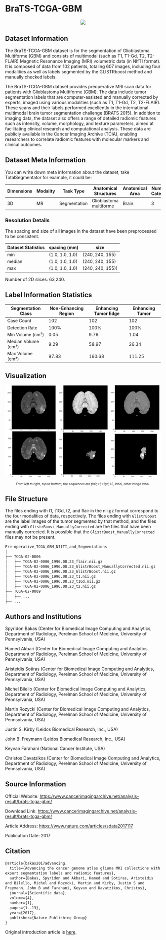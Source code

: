 # BraTS-TCGA-GBM

<div align="center">
    <a href="https://github.com/openmedlab/"><img width="300px" height="auto" src="appendix/BraTS-TCGA-LGG_0.avif"></a>
</div>
<p style="text-align:center;font-size:10px;"><em></em></p>

## Dataset Information

The BraTS-TCGA-GBM dataset is for the segmentation of Glioblastoma Multiforme (GBM) and consists of multimodal (such as T1, T1-Gd, T2, T2-FLAIR) Magnetic Resonance Imaging (MRI) volumetric data (in NIfTI format). It is composed of data from 102 patients, totaling 607 images, including four modalities as well as labels segmented by the GLISTRboost method and manually checked labels.

The BraTS-TCGA-GBM dataset provides preoperative MRI scan data for patients with Glioblastoma Multiforme (GBM). The data include tumor segmentation labels that are computer-assisted and manually corrected by experts, imaged using various modalities (such as T1, T1-Gd, T2, T2-FLAIR). These scans and their labels performed excellently in the international multimodal brain tumor segmentation challenge (BRATS 2015). In addition to imaging data, the dataset also offers a range of detailed radiomic features such as intensity, volume, morphology, and texture parameters, aimed at facilitating clinical research and computational analysis. These data are publicly available in the Cancer Imaging Archive (TCIA), enabling researchers to correlate radiomic features with molecular markers and clinical outcomes.

## Dataset Meta Information

You can write down meta information about the dataset, take TotalSegmentator for example, it could be:

| Dimensions | Modality | Task Type | Anatomical Structures   | Anatomical Area | Number of Categories | Data Volume | File Format |
|------------|----------|-----------|-------------------------|-----------------|----------------------|-------------|-------------|
| 3D         | MR       | Segmentation | Glioblastoma multiforme | Brain           | 3                    | 102         | .nii.gz     |


### Resolution Details

The spacing and size of all images in the dataset have been preprocessed to be consistent.

| Dataset Statistics | spacing (mm)     | size            |
|--------------------|------------------|-----------------|
| min                | (1.0, 1.0, 1.0)              | (240, 240, 155)     |
| median             | (1.0, 1.0, 1.0)           | (240, 240, 155) |
| max                | (1.0, 1.0, 1.0)              | (240, 240, 155)) |

Number of 2D slices: 63,240.

## Label Information Statistics

| Segmentation Class | Non-Enhancing Region | Enhancing Tumor Edge | Enhancing Tumor |
|--------------------|----------------------|----------------------|-----------------|
| Case Count         | 102                  | 102                  | 102             |
| Detection Rate     | 100%                 | 100%                 | 100%            |
| Min Volume (cm³)   | 0.05                 | 9.76                 | 1.04            |
| Median Volume (cm³)| 9.29                 | 58.97                | 26.34           |
| Max Volume (cm³)   | 97.83                | 160.68               | 111.25          |


## Visualization

<div align="center">
    <a href="https://github.com/openmedlab/"><img width="700px" height="auto" src="appendix/BraTS-TCGA-GBM_1.webp"></a>
</div>
<p style="text-align:center;font-size:10px;"><em> From left to right, top to bottom, the sequences are flair, t1, t1gd, t2, label, other image label.</em></p>

## File Structure

The files ending with t1, t1Gd, t2, and flair in the nii.gz format correspond to the four modalities of data, respectively. The files ending with `GlistrBoost` are the label images of the tumor segmented by that method, and the files ending with `GlistrBoost_ManuallyCorrected` are the files that have been manually corrected. It is possible that the `GlistrBoost_ManuallyCorrected` files may not be present.


``` 
Pre-operative_TCGA_GBM_NIfTI_and_Segmentations
│
├── TCGA-02-0006
│   ├── TCGA-02-0006_1996.08.23_flair.nii.gz
│   ├── TCGA-02-0006_1996.08.23_GlistrBoost_ManuallyCorrected.nii.gz
│   ├── TCGA-02-0006_1996.08.23_GlistrBoost.nii.gz
│   ├── TCGA-02-0006_1996.08.23_t1.nii.gz
│   ├── TCGA-02-0006_1996.08.23_t1Gd.nii.gz
│   ├── TCGA-02-0006_1996.08.23_t2.nii.gz
├── TCGA-02-0009
│   ├── ...
├── ...
```

## Authors and Institutions

Spyridon Bakas (Center for Biomedical Image Computing and Analytics, Department of Radiology, Perelman School of Medicine, University of Pennsylvania, USA)

Hamed Akbari (Center for Biomedical Image Computing and Analytics, Department of Radiology, Perelman School of Medicine, University of Pennsylvania, USA)

Aristeidis Sotiras (Center for Biomedical Image Computing and Analytics, Department of Radiology, Perelman School of Medicine, University of Pennsylvania, USA)

Michel Bilello (Center for Biomedical Image Computing and Analytics, Department of Radiology, Perelman School of Medicine, University of Pennsylvania, USA)

Martin Rozycki (Center for Biomedical Image Computing and Analytics, Department of Radiology, Perelman School of Medicine, University of Pennsylvania, USA)

Justin S. Kirby (Leidos Biomedical Research, Inc., USA)

John B. Freymann (Leidos Biomedical Research, Inc., USA)

Keyvan Farahani (National Cancer Institute, USA)

Christos Davatzikos (Center for Biomedical Image Computing and Analytics, Department of Radiology, Perelman School of Medicine, University of Pennsylvania, USA)


## Source Information

Official Website: https://www.cancerimagingarchive.net/analysis-result/brats-tcga-gbm/

Download Link: https://www.cancerimagingarchive.net/analysis-result/brats-tcga-gbm/

Article Address: https://www.nature.com/articles/sdata2017117

Publication Date: 2017

## Citation

``` 
@article{bakas2017advancing,
  title={Advancing the cancer genome atlas glioma MRI collections with expert segmentation labels and radiomic features},
  author={Bakas, Spyridon and Akbari, Hamed and Sotiras, Aristeidis and Bilello, Michel and Rozycki, Martin and Kirby, Justin S and Freymann, John B and Farahani, Keyvan and Davatzikos, Christos},
  journal={Scientific data},
  volume={4},
  number={1},
  pages={1--13},
  year={2017},
  publisher={Nature Publishing Group}
}
```

Original introduction article is [here](https://zhuanlan.zhihu.com/p/673254889).